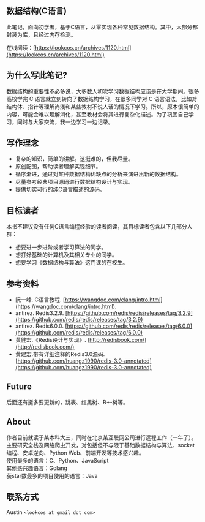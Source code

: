 ## 数据结构(C语言)

此笔记，面向初学者，基于C语言，从零实现各种常见数据结构。其中，大部分都封装为库，且经过内存检测。

在线阅读：[https://lookcos.cn/archives/1120.html](https://lookcos.cn/archives/1120.html)

## 为什么写此笔记?
  
数据结构的重要性不必多说，大多数人初次学习数据结构应该是在大学期间。很多高校学完 C 语言就立刻转向了数据结构学习，在很多同学对 C 语言语法，比如对结构体、指针等理解尚浅和某些教材不说人话的情况下学习。所以，原本很简单的内容，可能会难以理解消化，甚至教材会将其进行复杂化描述。为了巩固自己学习，同时与大家交流，我一边学习一边记录。 

## 写作理念

- 复杂的知识，简单的讲解。这挺难的，但我尽量。
- 原创配图，帮助读者理解实现细节。
- 循序渐进，通过对某种数据结构优缺点的分析来演进出新的数据结构。
- 尽量参考经典项目源码进行数据结构设计与实现。
- 提供切实可行的纯C语言描述的源码。

## 目标读者

本书不建议没有任何C语言编程经验的读者阅读，其目标读者包含以下几部分人群：

- 想要进一步进阶或者学习算法的同学。
- 想打好基础的计算机及其相关专业的同学。 
- 想要学习《数据结构与算法》这门课的在校生。

## 参考资料  

- 阮一峰. C语言教程. [https://wangdoc.com/clang/intro.html](https://wangdoc.com/clang/intro.html).
- antirez. Redis3.2.9. [https://github.com/redis/redis/releases/tag/3.2.9](https://github.com/redis/redis/releases/tag/3.2.9)
- antirez. Redis6.0.0. [https://github.com/redis/redis/releases/tag/6.0.0](https://github.com/redis/redis/releases/tag/6.0.0)
- 黄健宏.《Redis设计与实现》. [http://redisbook.com/](http://redisbook.com/)
- 黄建宏.带有详细注释的Redis3.0源码. [https://github.com/huangz1990/redis-3.0-annotated](https://github.com/huangz1990/redis-3.0-annotated)

## Future  

后面还有挺多要更新的，跳表、红黑树、B+-树等。

## About 

作者目前就读于某本科大三，同时在北京某互联网公司进行远程工作（一年了）。主要研究全栈及网络爬虫开发，对包括但不与限于基础数据结构与算法、socket编程、安卓逆向、Python Web、前端开发等技术感兴趣。  
使用最多的语言：C、Python、JavaScript  
其他感兴趣语言：Golang  
获star数最多的项目使用的语言：Java

## 联系方式  

Austin `<lookcos at gmail dot com>`
